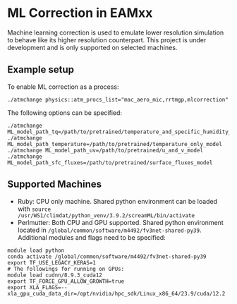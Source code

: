 # ML Correction in EAMxx

Machine learning correction is used to emulate lower resolution simulation to behave like its higher resolution counterpart. This project is under development and is only supported on selected machines.

## Example setup

To enable ML correction as a process:

```shell
./atmchange physics::atm_procs_list="mac_aero_mic,rrtmgp,mlcorrection"
```

The following options can be specified:

```shell
./atmchange ML_model_path_tq=/path/to/pretrained/temperature_and_specific_humidity_model
./atmchange ML_model_path_temperature=/path/to/pretrained/temperature_only_model
./atmchange ML_model_path_uv=/path/to/pretrained/u_and_v_model
./atmchange ML_model_path_sfc_fluxes=/path/to/pretrained/surface_fluxes_model
```

## Supported Machines

- Ruby: CPU only machine. Shared python environment can be loaded with `source /usr/WS1/climdat/python_venv/3.9.2/screamML/bin/activate`
- Perlmutter: Both CPU and GPU supported. Shared python environment located in `/global/common/software/m4492/fv3net-shared-py39`. Additional modules and flags need to be specified:

```shell
module load python
conda activate /global/common/software/m4492/fv3net-shared-py39
export TF_USE_LEGACY_KERAS=1
# The followings for running on GPUs:
module load cudnn/8.9.3_cuda12
export TF_FORCE_GPU_ALLOW_GROWTH=true
export XLA_FLAGS=--xla_gpu_cuda_data_dir=/opt/nvidia/hpc_sdk/Linux_x86_64/23.9/cuda/12.2

```
